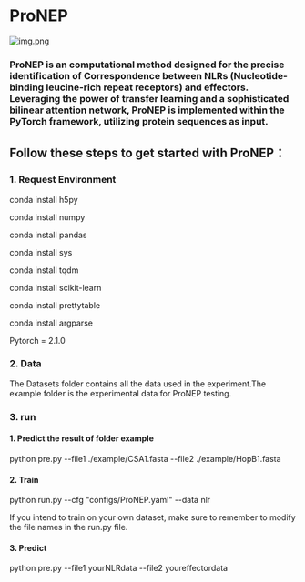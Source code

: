 # ProNEP
![img.png](<Model frame 1.jpg>)
### ProNEP is an computational method designed for the precise identification of Correspondence between NLRs (Nucleotide-binding leucine-rich repeat receptors) and effectors.  Leveraging the power of transfer learning and a sophisticated bilinear attention network, ProNEP is implemented within the PyTorch framework, utilizing protein sequences as input.
## Follow these steps to get started with ProNEP：
### 1. Request Environment
conda install h5py

conda install numpy

conda install pandas

conda install sys

conda install tqdm

conda install scikit-learn

conda install prettytable

conda install argparse

Pytorch = 2.1.0
### 2. Data
The Datasets folder contains all the data used in the experiment.The example folder is the experimental data for ProNEP testing.
### 3. run
#### 1. Predict the result of folder example
python pre.py --file1 ./example/CSA1.fasta --file2 ./example/HopB1.fasta
#### 2. Train
python run.py --cfg "configs/ProNEP.yaml" --data nlr

If you intend to train on your own dataset, make sure to remember to modify the file names in the run.py file.
#### 3. Predict
python pre.py --file1 yourNLRdata --file2 youreffectordata






